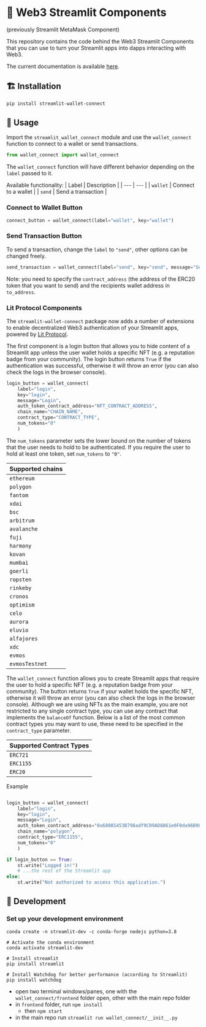 # 🦊 Web3 Streamlit Components

(previously Streamlit MetaMask Component)

This repository contains the code behind the Web3 Streamlit Components that you can use to turn your Streamlit apps into dapps interacting with Web3.

The current documentation is available [here](docs.md).

## 🏗 Installation

```bash
pip install streamlit-wallet-connect
```

## 🤝 Usage
Import the `streamlit_wallet_connect` module and use the `wallet_connect` function to connect to a wallet or send transactions.

```python
from wallet_connect import wallet_connect
```
The `wallet_connect` function will have different behavior depending on the `label` passed to it.

Available functionality:
| Label | Description |
| --- | --- |
| `wallet` | Connect to a wallet |
| `send` | Send a transaction |

### Connect to Wallet Button

```python
connect_button = wallet_connect(label="wallet", key="wallet")
```

### Send Transaction Button

To send a transaction, change the `label` to `"send"`, other options can be changed freely.

```python
send_transaction = wallet_connect(label="send", key="send", message="Send Transaction", contract_address="ERC20_ADDRESS", amount="10", to_address="RECIPIENT_ADDRESS")
```
Note: you need to specify the `contract_address` (the address of the ERC20 token that you want to send) and the recipients wallet address in `to_address`.

### Lit Protocol Components

The `streamlit-wallet-connect` package now adds a number of extensions to enable decentralized Web3 authentication of your Streamlit apps, powered by [Lit Protocol](https://litprotocol.com/).

The first component is a login button that allows you to hide content of a Streamlit app unless the user wallet holds a specific NFT (e.g. a reputation badge from your community). The login button returns `True` if the authentication was successful, otherwise it will throw an error (you can also check the logs in the browser console).

```python
login_button = wallet_connect(
    label="login", 
    key="login", 
    message="Login", 
    auth_token_contract_address="NFT_CONTRACT_ADDRESS",
    chain_name="CHAIN_NAME", 
    contract_type="CONTRACT_TYPE",
    num_tokens="0"
    )
```

The `num_tokens` parameter sets the lower bound on the number of tokens that the user needs to hold to be authenticated. If you require the user to hold at least one token, set `num_tokens` to `"0"`.

| Supported chains |
| --- |
|`ethereum`|
|`polygon`|
|`fantom`|
|`xdai`|
|`bsc`|
|`arbitrum`|
|`avalanche`|
|`fuji`| 
|`harmony`|
|`kovan` |
`mumbai`| 
|`goerli`| 
|`ropsten`|
|`rinkeby`|
|`cronos`|
|`optimism`|
|`celo`|
|`aurora`|
|`eluvio`|
|`alfajores`|
|`xdc`| 
|`evmos`|
|`evmosTestnet`|


The `wallet_connect` function allows you to create Streamlit apps that require the user to hold a specific NFT (e.g. a reputation badge from your community). The button returns `True` if your wallet holds the specific NFT, otherwise it will throw an error (you can also check the logs in the browser console). Although we are using NFTs as the main example, you are not restricted to any single contract type, you can use any contract that implements the `balanceOf` function. Below is a list of the most common contract types you may want to use, these need to be specified in the `contract_type` parameter.

| Supported Contract Types|
|-|
|`ERC721`|
|`ERC1155`|
| `ERC20`|

Example
```python

login_button = wallet_connect(
    label="login", 
    key="login", 
    message="Login", 
    auth_token_contract_address="0x68085453B798adf9C09AD8861e0F0da96B908d81", 
    chain_name="polygon",
    contract_type="ERC1155",
    num_tokens="0"
    )

if login_button == True:
    st.write("Logged in!")
    # ...the rest of the Streamlit app
else:
    st.write("Not authorized to access this application.")
```


## 🧱 Development

### Set up your development environment

```
conda create -n streamlit-dev -c conda-forge nodejs python=3.8

# Activate the conda environment
conda activate streamlit-dev

# Install streamlit
pip install streamlit

# Install Watchdog for better performance (according to Streamlit)
pip install watchdog
```

- open two terminal windows/panes, one with the `wallet_connect/frontend` folder open, other with the main repo folder
- in `frontend` folder, run `npm install`
    - then `npm start`
- in the main repo run `streamlit run wallet_connect/__init__.py`
